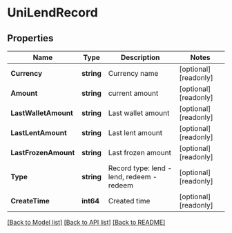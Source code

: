 # UniLendRecord

## Properties

Name | Type | Description | Notes
------------ | ------------- | ------------- | -------------
**Currency** | **string** | Currency name | [optional] [readonly] 
**Amount** | **string** | current amount | [optional] [readonly] 
**LastWalletAmount** | **string** | Last wallet amount | [optional] [readonly] 
**LastLentAmount** | **string** | Last lent amount | [optional] [readonly] 
**LastFrozenAmount** | **string** | Last frozen amount | [optional] [readonly] 
**Type** | **string** | Record type: lend - lend, redeem - redeem | [optional] [readonly] 
**CreateTime** | **int64** | Created time | [optional] [readonly] 

[[Back to Model list]](../README.md#documentation-for-models) [[Back to API list]](../README.md#documentation-for-api-endpoints) [[Back to README]](../README.md)


